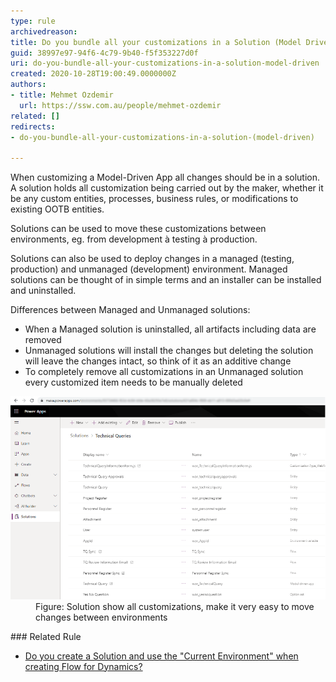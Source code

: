 ```yaml
---
type: rule
archivedreason: 
title: Do you bundle all your customizations in a Solution (Model Driven)?
guid: 38997e97-94f6-4c79-9b40-f5f353227d0f
uri: do-you-bundle-all-your-customizations-in-a-solution-model-driven
created: 2020-10-28T19:00:49.0000000Z
authors:
- title: Mehmet Ozdemir
  url: https://ssw.com.au/people/mehmet-ozdemir
related: []
redirects:
- do-you-bundle-all-your-customizations-in-a-solution-(model-driven)

---
```


When customizing a Model-Driven App all changes should be in a solution. A solution holds all customization being carried out by the maker, whether it be any custom entities, processes, business rules, or modifications to existing OOTB entities.

<!--endintro-->

Solutions can be used to move these customizations between environments, eg. from development à testing à production.

Solutions can also be used to deploy changes in a managed (testing, production) and unmanaged (development) environment. Managed solutions can be thought of in simple terms and an installer can be installed and uninstalled.

Differences between Managed and Unmanaged solutions:

* When a Managed solution is uninstalled, all artifacts including data are removed
* Unmanaged solutions will install the changes but deleting the solution will leave the changes intact, so think of it as an additive change
* To completely remove all customizations in an Unmanaged solution every customized item needs to be manually deleted

<dl class="image"><dt>
      <img src="solutions-custom.png" alt="solutions-custom.png" style="width:750px;">
   </dt><dd>Figure: Solution show all customizations, make it very easy to move changes between environments<br></dd></dl>
### Related Rule


* [Do you create a Solution and use the "Current Environment" when creating Flow for Dynamics?](/create-a-Solution-and-use-the-Current-Environment-When-creating-Flow-for-Dynamics-)
